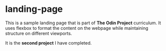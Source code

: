 # landing-page

This is a sample landing page that is part of **The Odin Project** curriculum. It uses flexbox to format the content on the webpage while maintaining structure on different viewports.

It is the **second project** I have completed.